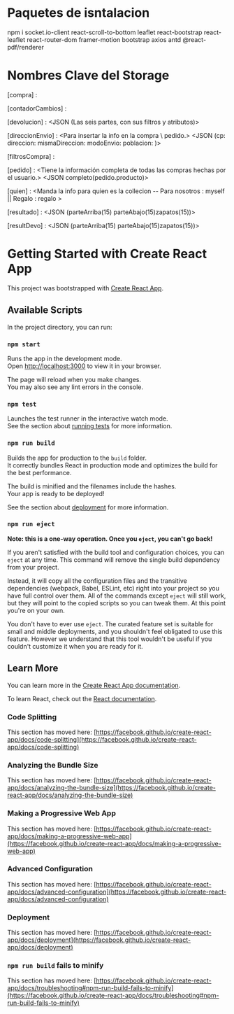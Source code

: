 
# Paquetes de isntalacion

npm i socket.io-client react-scroll-to-bottom leaflet react-bootstrap react-leaflet react-router-dom framer-motion bootstrap axios antd @react-pdf/renderer

# Nombres Clave del Storage

[compra] :          <Toda la info de la compra realizada>

[contadorCambios] : <Contador de las veces que realiza el cambio en la coleccion>

[devolucion] :      <Manda la info del pedido que se va a devolver>
                    <JSON (Las seis partes, con sus filtros y atributos)>

[direccionEnvio] :  <Para insertar la info en la compra \ pedido.>
                     <JSON (cp:  direccion:  mismaDireccion:  modoEnvio:  poblacion: )>

[filtrosCompra] :   <La info de los filtros para futuras recomendaciones>

[pedido] :          <Tiene la información completa de todas las compras hechas por el usuario.>
                    <JSON completo(pedido.producto)> 

[quien] :            <Manda la info para quien es la collecion -- Para nosotros : myself || Regalo : regalo >

[resultado] :        <Toda la info de la busqueda de la coleccion.>
                     <JSON (parteArriba(15) parteAbajo(15)zapatos(15))>

[resultDevo] :       <Toda la info de una coleccion de un pedido>
                    <JSON (parteArriba(15) parteAbajo(15)zapatos(15))>


# Getting Started with Create React App

This project was bootstrapped with [Create React App](https://github.com/facebook/create-react-app).

## Available Scripts

In the project directory, you can run:

### `npm start`

Runs the app in the development mode.\
Open [http://localhost:3000](http://localhost:3000) to view it in your browser.

The page will reload when you make changes.\
You may also see any lint errors in the console.

### `npm test`

Launches the test runner in the interactive watch mode.\
See the section about [running tests](https://facebook.github.io/create-react-app/docs/running-tests) for more information.

### `npm run build`

Builds the app for production to the `build` folder.\
It correctly bundles React in production mode and optimizes the build for the best performance.

The build is minified and the filenames include the hashes.\
Your app is ready to be deployed!

See the section about [deployment](https://facebook.github.io/create-react-app/docs/deployment) for more information.

### `npm run eject`

**Note: this is a one-way operation. Once you `eject`, you can't go back!**

If you aren't satisfied with the build tool and configuration choices, you can `eject` at any time. This command will remove the single build dependency from your project.

Instead, it will copy all the configuration files and the transitive dependencies (webpack, Babel, ESLint, etc) right into your project so you have full control over them. All of the commands except `eject` will still work, but they will point to the copied scripts so you can tweak them. At this point you're on your own.

You don't have to ever use `eject`. The curated feature set is suitable for small and middle deployments, and you shouldn't feel obligated to use this feature. However we understand that this tool wouldn't be useful if you couldn't customize it when you are ready for it.

## Learn More

You can learn more in the [Create React App documentation](https://facebook.github.io/create-react-app/docs/getting-started).

To learn React, check out the [React documentation](https://reactjs.org/).

### Code Splitting

This section has moved here: [https://facebook.github.io/create-react-app/docs/code-splitting](https://facebook.github.io/create-react-app/docs/code-splitting)

### Analyzing the Bundle Size

This section has moved here: [https://facebook.github.io/create-react-app/docs/analyzing-the-bundle-size](https://facebook.github.io/create-react-app/docs/analyzing-the-bundle-size)

### Making a Progressive Web App

This section has moved here: [https://facebook.github.io/create-react-app/docs/making-a-progressive-web-app](https://facebook.github.io/create-react-app/docs/making-a-progressive-web-app)

### Advanced Configuration

This section has moved here: [https://facebook.github.io/create-react-app/docs/advanced-configuration](https://facebook.github.io/create-react-app/docs/advanced-configuration)

### Deployment

This section has moved here: [https://facebook.github.io/create-react-app/docs/deployment](https://facebook.github.io/create-react-app/docs/deployment)

### `npm run build` fails to minify

This section has moved here: [https://facebook.github.io/create-react-app/docs/troubleshooting#npm-run-build-fails-to-minify](https://facebook.github.io/create-react-app/docs/troubleshooting#npm-run-build-fails-to-minify)
